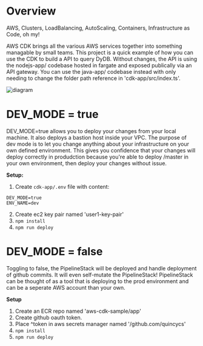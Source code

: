# Overview

AWS, Clusters, LoadBalancing, AutoScaling, Containers, Infrastructure as Code, oh my!

AWS CDK brings all the various AWS services together into something managable by small teams. This project is a quick example of how you can use the CDK to build a API to query DyDB.  Without changes, the API is using the nodejs-app/ codebase hosted in fargate and exposed publically via an API gateway.  You can use the java-app/ codebase instead with only needing to change the folder path reference in 'cdk-app/src/index.ts'.

![diagram](https://user-images.githubusercontent.com/2924643/107100595-bd7b6480-67c9-11eb-898b-a0c1e07a73c5.png)

# DEV_MODE = true

DEV_MODE=true allows you to deploy your changes from your local machine.  It also deploys a bastion host inside your VPC.  The purpose of dev mode is to let you change anything about your infrastructure on your own defined environment.  This gives you confidence that your changes will deploy correctly in produdction because you're able to deploy /master in your own environment, then deploy your changes without issue.

**Setup:**

1. Create `cdk-app/.env` file with content:

```
DEV_MODE=true
ENV_NAME=dev
```

2. Create ec2 key pair named 'user1-key-pair'
1. `npm install`
1. `npm run deploy`

# DEV_MODE = false

Toggling to false, the PipelineStack will be deployed and handle deployment of github commits.  It will even self-mutate the PipelineStack!  PipelineStack can be thought of as a tool that is deploying to the prod environment and can be a seperate AWS account than your own.

**Setup**

1. Create an ECR repo named 'aws-cdk-sample/app'
1. Create github oauth token.
1. Place ^token in aws secrets manager named '/github.com/quincycs'
1. `npm install`
1. `npm run deploy`
